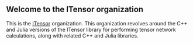 ## Welcome to the ITensor organization

This is the [ITensor](https://itensor.org) organization.
This organization revolves around the C++ and Julia versions of the ITensor library for performing tensor network calculations, along
with related C++ and Julia libraries.
